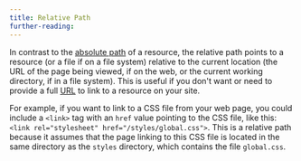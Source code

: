 ```yaml
---
title: Relative Path
further-reading:
---
```



In contrast to the [absolute path](/absolute-path) of a resource, the relative path points to a resource (or a file if on a file system) relative to the current location (the URL of the page being viewed, if on the web, or the current working directory, if in a file system). This is useful if you don't want or need to provide a full [URL](/url) to link to a resource on your site.

For example, if you want to link to a CSS file from your web page, you could include a `<link>` tag with an `href` value pointing to the CSS file, like this: `<link rel="stylesheet" href="/styles/global.css">`. This is a relative path because it assumes that the page linking to this CSS file is located in the same directory as the `styles` directory, which contains the file `global.css`.
